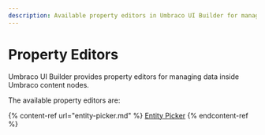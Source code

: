 ```yaml
---
description: Available property editors in Umbraco UI Builder for managing data in Umbraco content nodes.
---
```


# Property Editors

Umbraco UI Builder provides property editors for managing data inside Umbraco content nodes.

The available property editors are:

{% content-ref url="entity-picker.md" %}
[Entity Picker](entity-picker.md)
{% endcontent-ref %}

